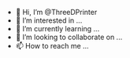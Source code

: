 - 👋 Hi, I’m @ThreeDPrinter
- 👀 I’m interested in ...
- 🌱 I’m currently learning ...
- 💞️ I’m looking to collaborate on ...
- 📫 How to reach me ...

<!---
ThreeDPrinter/ThreeDPrinter is a ✨ special ✨ repository because its `README.md` (this file) appears on your GitHub profile.
You can click the Preview link to take a look at your changes.
--->
